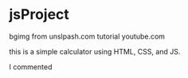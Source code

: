 # jsProject
bgimg from unslpash.com
tutorial youtube.com

this is a simple calculator using HTML, CSS, and JS.

I commented 
